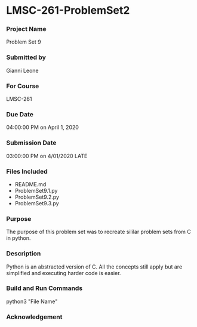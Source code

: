 # LMSC-261-ProblemSet2
 
### Project Name

Problem Set 9

### Submitted by

Gianni Leone

### For Course

LMSC-261

### Due Date

04:00:00 PM on April 1, 2020	

### Submission Date

03:00:00 PM on 4/01/2020 LATE

### Files Included

-   README.md
-   ProblemSet9.1.py
-   ProblemSet9.2.py
-   ProblemSet9.3.py

### Purpose

The purpose of this problem set was to recreate sililar problem sets from C in python.

### Description

Python is an abstracted version of C. All the concepts still apply but are simplified and executing harder code is easier.

### Build and Run Commands

python3 "File Name" 

### Acknowledgement

